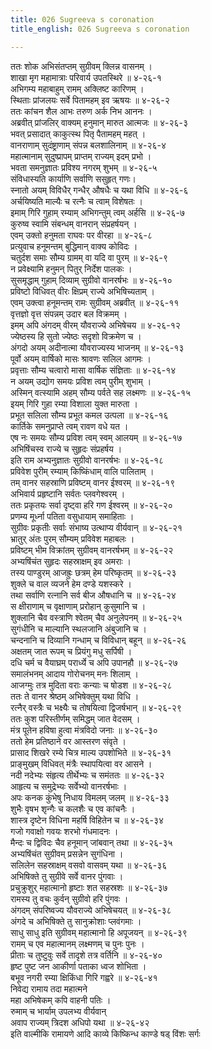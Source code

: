 ```yaml
---
title: 026 Sugreeva s coronation
title_english: 026 Sugreeva s coronation

---
```


<div class="audioEmbed"  caption="श्रीराम-हरिसीताराममूर्ति-घनपाठिभ्यां वचनम्" src="https://archive.org/download/Ramayana-recitation-Sriram-harisItArAmamUrti-Ghanapaati-v2/Kanda_4/Kanda_4_KSK-026-Angada_Youvarajyabhishekaha.mp3"></div>

ततः शोक अभिसंतप्तम् सुग्रीवम् क्लिन्न वासनम् ।  
शाखा मृग महामात्राः परिवार्य उपतस्थिरे ॥ ४-२६-१  
अभिगम्य महाबाहुम् रामम् अक्लिष्ट कारिणम् ।  
स्थिताः प्रांजलयः सर्वे पितामहम् इव ऋषयः ॥ ४-२६-२  
ततः कांचन शैल आभः तरुण अर्क निभ आननः ।  
अब्रवीत् प्रांजलिर् वाक्यम् हनुमान् मारुत आत्मजः ॥ ४-२६-३  
भवत् प्रसादात् काकुत्स्थ पितृ पैतामहम् महत् ।  
वानराणाम् सुदंष्ट्राणाम् संपन्न बलशालिनाम् ॥ ४-२६-४  
महात्मानाम् सुदुष्प्रापम् प्राप्तम् राज्यम् इदम् प्रभो ।  
भवता समनुज्ञातः प्रविश्य नगरम् शुभम् ॥ ४-२६-५  
संविधास्यति कार्याणि सर्वाणि ससुहृत् गणः।  
स्नातो अयम् विविधैर् गन्धैर् औषधैः च यथा विधि ॥ ४-२६-६  
अर्चयिष्यति माल्यैः च रत्नैः च त्वाम् विशेषतः ।  
इमाम् गिरि गुहाम् रम्याम् अभिगन्तुम् त्वम् अर्हसि ॥ ४-२६-७  
कुरुष्व स्वामि संबन्धम् वानरान् संप्रहर्षयन् ।  
एवम् उक्तो हनुमता राघवः पर वीरहा ॥ ४-२६-८  
प्रत्युवाच हनूमन्तम् बुद्धिमान् वाक्य कोविदः ।  
चतुर्दश समाः सौम्य ग्रामम् वा यदि वा पुरम् ॥ ४-२६-९  
न प्रवेक्ष्यामि हनुमन् पितुर् निर्देश पालकः ।  
सुसमृद्धाम् गुहाम् दिव्याम् सुग्रीवो वानरर्षभः ॥ ४-२६-१०  
प्रविष्टो विधिवत् वीरः क्षिप्रम् राज्ये अभिषिच्यताम् ।  
एवम् उक्त्वा हनूमन्तम् रामः सुग्रीवम् अब्रवीत् ॥ ४-२६-११  
वृत्तज्ञो वृत्त संपन्नम् उदार बल विक्रमम् ।  
इमम् अपि अंगदम् वीरम् यौवराज्ये अभिषेचय ॥ ४-२६-१२  
ज्येष्ठस्य हि सुतो ज्येष्ठः सदृशो विक्रमेण च ।  
अंगदो अयम् अदीनात्मा यौवराज्यस्य भाजनम् ॥ ४-२६-१३  
पूर्वो अयम् वार्षिको मासः श्रावणः सलिल आगमः ।  
प्रवृत्ताः सौम्य चत्वारो मासा वार्षिक संज्ञिताः ॥ ४-२६-१४  
न अयम् उद्योग समयः प्रविश त्वम् पुरीम् शुभाम् ।  
अस्मिन् वत्स्यामि अहम् सौम्य पर्वते सह लक्ष्मणः ॥ ४-२६-१५  
इयम् गिरि गुहा रम्या विशाला युक्त मारुता ।  
प्रभूत सलिला सौम्य प्रभूत कमल उत्पला ॥ ४-२६-१६  
कार्तिके समनुप्राप्ते त्वम् रावण वधे यत ।  
एष नः समयः सौम्य प्रविश त्वम् स्वम् आलयम् ॥ ४-२६-१७  
अभिषिंचस्व राज्ये च सुहृदः संप्रहर्षय ।  
इति राम अभ्यनुज्ञातः सुग्रीवो वानरर्षभः ॥ ४-२६-१८  
प्रविवेश पुरीम् रम्याम् किष्किंधाम् वालि पालिताम् ।  
तम् वानर सहस्राणि प्रविष्टम् वानर ईश्वरम् ॥ ४-२६-१९  
अभिवार्य प्रहृष्टानि सर्वतः प्लवगेश्वरम् ।  
ततः प्रकृतयः सर्वा दृष्ट्वा हरि गण ईश्वरम् ॥ ४-२६-२०  
प्रणम्य मूर्ध्ना पतिता वसुधायाम् समाहिताः ।  
सुग्रीवः प्रकृतीः सर्वाः संभाष्य उत्थाप्य वीर्यवान् ॥ ४-२६-२१  
भ्रातुर् अंतः पुरम् सौम्यम् प्रविवेश महाबलः ।  
प्रविष्टम् भीम विक्रांतम् सुग्रीवम् वानरर्षभम् ॥ ४-२६-२२  
अभ्यषिंचंत सुहृदः सहस्राक्षम् इव अमराः ।  
तस्य पाण्डुरम् आजह्रुः छत्रम् हेम परिष्कृतम् ॥ ४-२६-२३  
शुक्ले च वाल व्यजने हेम दण्डे यशस्करे ।  
तथा सर्वाणि रत्नानि सर्व बीज औषधानि च ॥ ४-२६-२४  
स क्षीराणाम् च वृक्षाणाम् प्ररोहान् कुसुमानि च ।  
शुक्लानि चैव वस्त्राणि श्वेतम् चैव अनुलेपनम् ॥ ४-२६-२५  
सुगंधीनि च माल्यानि स्थलजानि अंबुजानि च ।  
चन्दनानि च दिव्यानि गन्धाम् च विविधान् बहून् ॥ ४-२६-२६  
अक्षतम् जात रूपम् च प्रियंगु मधु सर्पिषी ।  
दधि चर्म च वैयाघ्रम् परार्ध्ये च अपि उपानहौ ॥ ४-२६-२७  
समालंभनम् आदाय गोरोचनम् मनः शिलाम् ।  
आजग्मुः तत्र मुदिता वराः कन्याः च षोडश ॥ ४-२६-२८  
ततः ते वानर श्रेष्ठम् अभिषेक्तुम् यथा विधि ।  
रत्नैर् वस्त्रैः च भक्ष्यैः च तोषयित्वा द्विजर्षभान् ॥ ४-२६-२९  
ततः कुश परिस्तीर्णम् समिद्धम् जात वेदसम् ।  
मंत्र पूतेन हविषा हुत्वा मंत्रविदो जनाः ॥ ४-२६-३०  
ततो हेम प्रतिष्ठाने वर आस्तरण संवृते ।  
प्रासाद शिखरे रम्ये चित्र माल्य उपशोभिते ॥ ४-२६-३१  
प्राङ्मुखम् विधिवत् मंत्रैः स्थापयित्वा वर आसने ।  
नदी नदेभ्यः संहृत्य तीर्थेभ्यः च समंततः ॥ ४-२६-३२  
आहृत्य च समुद्रेभ्यः सर्वेभ्यो वानरर्षभाः ।  
अपः कनक कुंभेषु निधाय विमलम् जलम् ॥ ४-२६-३३  
शुभैः वृषभ शृन्गैः च कलशैः च एव कांचनैः ।  
शास्त्र दृष्टेन विधिना महर्षि विहितेन च ॥ ४-२६-३४  
गजो गवाक्षो गवयः शरभो गंधमादनः ।  
मैन्दः च द्विविदः चैव हनूमान् जांबवान् तथा ॥ ४-२६-३५  
अभ्यषिंचंत सुग्रीवम् प्रसन्नेन सुगंधिना ।  
सलिलेन सहस्राक्षम् वसवो वासवम् यथा ॥ ४-२६-३६  
अभिषिक्ते तु सुग्रीवे सर्वे वानर पुंगवाः ।  
प्रचुक्रुशुर् महात्मानो हृष्टाः शत सहस्रशः ॥ ४-२६-३७  
रामस्य तु वचः कुर्वन् सुग्रीवो हरि पुंगवः ।  
अंगदम् संपरिष्वज्य यौवराज्ये अभिषेचयत् ॥ ४-२६-३८  
अंगदे च अभिषिक्ते तु सानुक्रोशाः प्लवंगमाः ।  
साधु साधु इति सुग्रीवम् महात्मानो हि अपूजयन् ॥ ४-२६-३९  
रामम् च एव महात्मानम् लक्ष्मणम् च पुनः पुनः ।  
प्रीताः च तुष्टुवुः सर्वे तादृशे तत्र वर्तिनि ॥ ४-२६-४०  
हृष्ट पुष्ट जन आकीर्णा पताका ध्वज शोभिता ।  
बभूव नगरी रम्या क्षिकिंधा गिरि गह्वरे ॥ ४-२६-४१  
निवेद्य रामाय तदा महात्मने  
महा अभिषेकम् कपि वाहनी पतिः ।  
रुमाम् च भार्याम् उपलभ्य वीर्यवान्  
अवाप राज्यम् त्रिदश अधिपो यथा ॥ ४-२६-४२  
इति वाल्मीकि रामायणे आदि काव्ये किष्किन्ध काण्डे षड् विंशः सर्गः